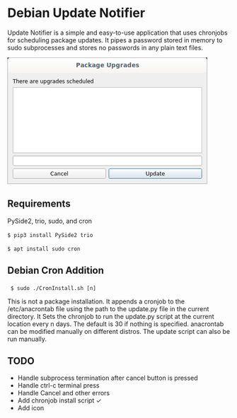 # Debian Update Notifier
Update Notifier is a simple and easy-to-use application that uses chronjobs for scheduling package updates. It pipes a password stored in memory to sudo subprocesses and stores no passwords in any plain text files.

![screenshot](/assets/gui-screenshot.png)

## Requirements
PySide2, trio, sudo, and cron

``$ pip3 install PySide2 trio``

``$ apt install sudo cron``

## Debian Cron Addition
`` $ sudo ./CronInstall.sh [n]``

This is not a package installation. It appends a cronjob to the /etc/anacrontab file using the path to the update.py file in the current directory. It Sets the chronjob to run the update.py script at the current location every n days. The default is 30 if nothing is specified. anacrontab can be modified manually on different distros. The update script can also be run manually.

## TODO
* Handle subprocess termination after cancel button is pressed
* Handle ctrl-c terminal press
* Handle Cancel and other errors
* Add chronjob install script ✓
* Add icon
